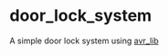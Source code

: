 # door_lock_system
A simple door lock system using [avr_lib](https://github.com/rafaeladel/avr_lib)
